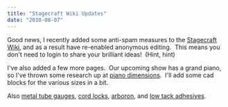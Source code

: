 ```yaml
---
title: "Stagecraft Wiki Updates"
date: "2010-08-07"
---
```


Good news, I recently added some anti-spam measures to the [Stagecraft Wiki](http://wiki.scenic-shop.com), and as a result have re-enabled anonymous editing.  This means you don't need to login to share your brilliant ideas!  (Hint, hint)

I've also added a few more pages.  Our upcoming show has a grand piano, so I've thrown some research up at [piano dimensions](http://scenic-shop.com/wiki/index.php/Piano_Dimensions).  I'll add some cad blocks for the various sizes in a bit.

Also [metal tube gauges](http://scenic-shop.com/wiki/index.php/Metal_Tube_Gauges), [cord locks](http://scenic-shop.com/wiki/index.php/Cord_Lock), [arboron](http://scenic-shop.com/wiki/index.php/Arboron), and [low tack adhesives](http://scenic-shop.com/wiki/index.php/Low_Tack_Adhesive).
